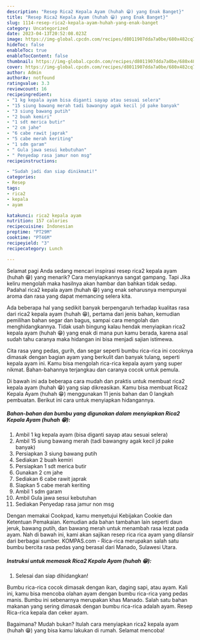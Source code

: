 ```yaml
---
description: "Resep Rica2 Kepala Ayam (huhah 😁) yang Enak Banget}"
title: "Resep Rica2 Kepala Ayam (huhah 😁) yang Enak Banget}"
slug: 1114-resep-rica2-kepala-ayam-huhah-yang-enak-banget
category: Uncategorized
date: 2023-04-13T20:52:08.023Z
image: https://img-global.cpcdn.com/recipes/d8011907dda7a0be/680x482cq70/rica2-kepala-ayam-huhah-foto-resep-utama.jpg
hideToc: false
enableToc: true
enableTocContent: false
thumbnail: https://img-global.cpcdn.com/recipes/d8011907dda7a0be/680x482cq70/rica2-kepala-ayam-huhah-foto-resep-utama.jpg
cover: https://img-global.cpcdn.com/recipes/d8011907dda7a0be/680x482cq70/rica2-kepala-ayam-huhah-foto-resep-utama.jpg
author: Admin
authorAv: notfound
ratingvalue: 3.3
reviewcount: 16
recipeingredient:
- "1 kg kepala ayam bisa diganti sayap atau sesuai selera"
- "15 siung bawang merah tadi bawangny agak kecil jd pake banyak"
- "3 siung bawang putih"
- "2 buah kemiri"
- "1 sdt merica butir"
- "2 cm jahe"
- "6 cabe rawit japrak"
- "5 cabe merah keriting"
- "1 sdm garam"
- " Gula jawa sesui kebutuhan"
- " Penyedap rasa jamur non msg"
recipeinstructions:

- "Sudah jadi dan siap dinikmati!"
categories:
- Resep
tags:
- rica2
- kepala
- ayam

katakunci: rica2 kepala ayam 
nutrition: 157 calories
recipecuisine: Indonesian
preptime: "PT29M"
cooktime: "PT46M"
recipeyield: "3"
recipecategory: Lunch

---
```



Selamat pagi Anda sedang mencari inspirasi resep rica2 kepala ayam (huhah 😁) yang menarik? Cara menyiapkannya sangat gampang. Tapi Jika keliru mengolah maka hasilnya akan hambar dan bahkan tidak sedap. Padahal rica2 kepala ayam (huhah 😁) yang enak seharusnya mempunyai aroma dan rasa yang dapat memancing selera kita.


Ada beberapa hal yang sedikit banyak berpengaruh terhadap kualitas rasa dari rica2 kepala ayam (huhah 😁), pertama dari jenis bahan, kemudian pemilihan bahan segar dan bagus, sampai cara mengolah dan menghidangkannya. Tidak usah bingung kalau hendak menyiapkan rica2 kepala ayam (huhah 😁) yang enak di mana pun kamu berada, karena asal sudah tahu caranya maka hidangan ini bisa menjadi sajian istimewa.

Cita rasa yang pedas, gurih, dan segar seperti bumbu rica-rica ini cocoknya dimasak dengan bagian ayam yang berkulit dan banyak tulang, seperti kepala ayam ini. Kamu bisa mengolah rica-rica kepala ayam yang super nikmat. Bahan-bahannya terjangkau dan caranya cocok untuk pemula.


Di bawah ini ada beberapa cara mudah dan praktis untuk membuat rica2 kepala ayam (huhah 😁) yang siap dikreasikan. Kamu bisa membuat Rica2 Kepala Ayam (huhah 😁) menggunakan 11 jenis bahan dan 0 langkah pembuatan. Berikut ini cara untuk menyiapkan hidangannya.

<!--inarticleads1-->

##### Bahan-bahan dan bumbu yang digunakan dalam menyiapkan Rica2 Kepala Ayam (huhah 😁):

1. Ambil 1 kg kepala ayam (bisa diganti sayap atau sesuai selera)
1. Ambil 15 siung bawang merah (tadi bawangny agak kecil jd pake banyak)
1. Persiapkan 3 siung bawang putih
1. Sediakan 2 buah kemiri
1. Persiapkan 1 sdt merica butir
1. Gunakan 2 cm jahe
1. Sediakan 6 cabe rawit japrak
1. Siapkan 5 cabe merah keriting
1. Ambil 1 sdm garam
1. Ambil  Gula jawa sesui kebutuhan
1. Sediakan  Penyedap rasa jamur non msg


Dengan memakai Cookpad, kamu menyetujui Kebijakan Cookie dan Ketentuan Pemakaian. Kemudian ada bahan tambahan lain seperti daun jeruk, bawang putih, dan bawang merah untuk menambah rasa lezat pada ayam. Nah di bawah ini, kami akan sajikan resep rica rica ayam yang dilansir dari berbagai sumber. KOMPAS.com - Rica-rica merupakan salah satu bumbu bercita rasa pedas yang berasal dari Manado, Sulawesi Utara. 

<!--inarticleads2-->

##### Instruksi untuk memasak Rica2 Kepala Ayam (huhah 😁):


1. Selesai dan siap dihidangkan!

Bumbu rica-rica cocok dimasak dengan ikan, daging sapi, atau ayam. Kali ini, kamu bisa mencoba olahan ayam dengan bumbu rica-rica yang pedas manis. Bumbu ini sebenarnya merupakan khas Manado. Salah satu bahan makanan yang sering dimasak dengan bumbu rica-rica adalah ayam. Resep Rica-rica kepala dan ceker ayam. 

Bagaimana? Mudah bukan? Itulah cara menyiapkan rica2 kepala ayam (huhah 😁) yang bisa kamu lakukan di rumah. Selamat mencoba!
